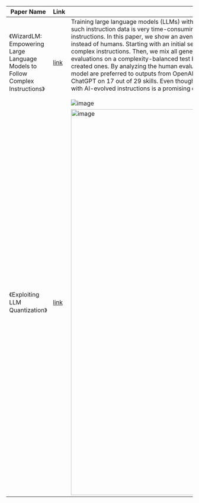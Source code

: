 | Paper Name                                                       | Link                                     | Summary |
|------------------------------------------------------------------|------------------------------------------|----------|
| 《WizardLM: Empowering Large Language Models to Follow Complex Instructions》 | [link](https://arxiv.org/abs/2304.12244) | Training large language models (LLMs) with open-domain instruction following data brings colossal success. However, manually creating such instruction data is very time-consuming and labor-intensive. Moreover, humans may struggle to produce high-complexity instructions. In this paper, we show an avenue for creating large amounts of instruction data with varying levels of complexity using LLM instead of humans. Starting with an initial set of instructions, we use our proposed Evol-Instruct to rewrite them step by step into more complex instructions. Then, we mix all generated instruction data to fine-tune LLaMA. We call the resulting model WizardLM. Human evaluations on a complexity-balanced test bed and Vicuna’s testset show that instructions from Evol-Instruct are superior to human-created ones. By analyzing the human evaluation results of the high complexity part, we demonstrate that outputs from our WizardLM model are preferred to outputs from OpenAI ChatGPT. In GPT-4 automatic evaluation, WizardLM achieves more than 90% capacity of ChatGPT on 17 out of 29 skills. Even though WizardLM still lags behind ChatGPT in some aspects, our findings suggest that fine-tuning with AI-evolved instructions is a promising direction for enhancing LLMs. <br><br> ![image](https://github.com/user-attachments/assets/9467e427-7f82-49aa-a9d0-e69c03209252) |
| 《Exploiting LLM Quantization》| [link](https://arxiv.org/pdf/2405.18137) | <img width="1041" alt="image" src="https://github.com/user-attachments/assets/928f3272-fb9a-4280-b113-ca4be856a50f" /> | 
